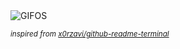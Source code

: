 <div align="justify">
<picture>
    <source media="(prefers-color-scheme: dark)" srcset="https://i.ibb.co/TDf6fW2p/output-gif.gif">
    <source media="(prefers-color-scheme: light)" srcset="https://i.ibb.co/TDf6fW2p/output-gif.gif">
    <img alt="GIFOS" src="https://i.ibb.co/TDf6fW2p/output-gif.gif">
</picture>

<sub><i>inspired from [x0rzavi/github-readme-terminal](https://github.com/x0rzavi/github-readme-terminal)</i></sub>

</div>

<!-- Image deletion URL: https://ibb.co/V01R1w9r/8f779709807e6314a258474c797aaaac -->